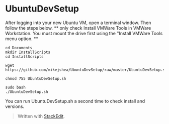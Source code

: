 # UbuntuDevSetup

After logging into your new Ubuntu VM, open a terminal window. Then follow the steps below. 
** only check Install VMWare Tools in VMWare Workstation. You must mount the drive first using the "Install VMWare Tools menu option. **

```
cd Documents
mkdir InstallScripts
cd InstallScripts

wget https://github.com/mikejshea/UbuntuDevSetup/raw/master/UbuntuDevSetup.sh

chmod 755 UbuntuDevSetup.sh

sudo bash
./UbuntuDevSetup.sh
```
You can run UbuntuDevSetup.sh a second time to check install and versions.


> Written with [StackEdit](https://stackedit.io/).
